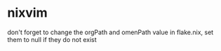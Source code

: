 # nixvim
don't forget to change the orgPath and omenPath value in flake.nix, set them to null if they do not exist
